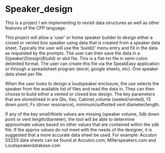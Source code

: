 # Speaker_design
This is a project I am implementing to revisit data structures as well as other features of the CPP language.

This project will allow a 'user' or home speaker builder to design either a closed or vented box speaker using
data that is created from a speaker data sheet. Typically the user will use the 'build()' menu entry and fill
in the data as requested by the prompts. The user can then save the data in a S(peaker)D(esign)B(uild) or sbd
file. This is a flat-txt file in semi-colon delimited format. The user can create this file via the SpeakEasy 
application or through a spreadsheet program (excel, google sheets, etc). One speaker data sheet per file. 

When the user looks to design a loudspeaker enclosure, the use selects the speaker from the available list of 
files and read the data in. They can then choose to build either a vented or closed box design. The key parameters
that are stored/read in are Qts, Vas, Cabinet_volume (sealed/vented), f3 down point, Fs (driver resonance), 
minimum/suffested vent diameter/length.

If any of the key small/thiele values are missing (speaker volume, 3db down point or vent length/diameter), the
tool will be able to determine approximate values based on other values that are contained within the sdb file.
If the approx values do not meet with the needs of the designer, it is suggested that a more accurate data sheet be
used. For example: Accuton SS220 data sheets can be found at Accuton.com, Millerspeakers.com and 
Loudspeakerdatabase.com
